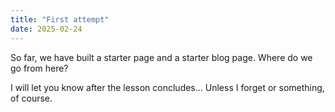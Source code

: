 ```yaml
---
title: "First attempt"
date: 2025-02-24
---
```

So far, we have built a starter page and a starter blog page. Where do we go from here?

I will let you know after the lesson concludes... Unless I forget or something, of course.
